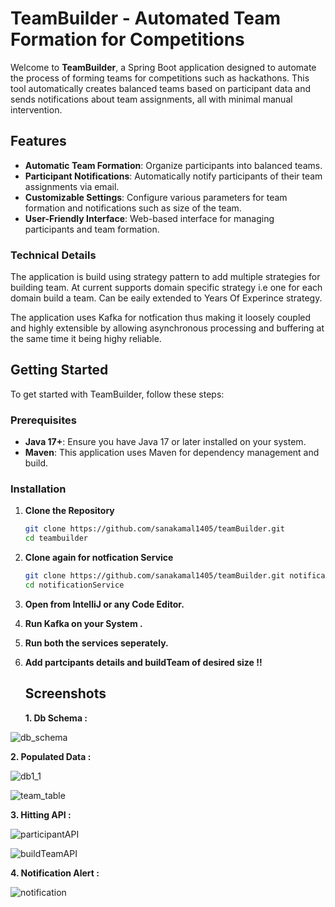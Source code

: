 # TeamBuilder - Automated Team Formation for Competitions

Welcome to **TeamBuilder**, a Spring Boot application designed to automate the process of forming teams for competitions such as hackathons. This tool automatically creates balanced teams based on participant data and sends notifications about team assignments, all with minimal manual intervention.

## Features

- **Automatic Team Formation**: Organize participants into balanced teams.
- **Participant Notifications**: Automatically notify participants of their team assignments via email.
- **Customizable Settings**: Configure various parameters for team formation and notifications such as size of the team.
- **User-Friendly Interface**: Web-based interface for managing participants and team formation.

### Technical Details 

The application is build using strategy pattern to add multiple strategies for building team. At current supports domain specific strategy i.e one for each domain build a team.
Can be eaily extended to Years Of Experince strategy.

The application uses Kafka for notfication thus making it loosely coupled and highly extensible by allowing asynchronous processing and buffering at the same time it being highy reliable.



## Getting Started

To get started with TeamBuilder, follow these steps:

### Prerequisites

- **Java 17+**: Ensure you have Java 17 or later installed on your system.
- **Maven**: This application uses Maven for dependency management and build.

### Installation

1. **Clone the Repository**

   ```bash
   git clone https://github.com/sanakamal1405/teamBuilder.git
   cd teambuilder

2. **Clone again for notfication Service**
    ```bash
   git clone https://github.com/sanakamal1405/teamBuilder.git notificationService
   cd notificationService
   

3. **Open from IntelliJ or any Code Editor.**

4. **Run Kafka on your System .**

5. **Run both the services seperately.**

6. **Add partcipants details and buildTeam of desired size !!**

   ## Screenshots

   **1. Db Schema :**

   
![db_schema](https://github.com/user-attachments/assets/bef2bd07-6d41-4b5b-a30b-960f48a33c69)



**2. Populated Data :**


![db1_1](https://github.com/user-attachments/assets/ae4d6309-e154-41f5-a15f-fad397b1bd2d)


![team_table](https://github.com/user-attachments/assets/8fc6e21b-20e6-4bd4-bc6e-d78c925e9194)


**3. Hitting API :**


![participantAPI](https://github.com/user-attachments/assets/783ae46d-313f-4067-9736-919efb4e367d)



![buildTeamAPI](https://github.com/user-attachments/assets/46666fc0-912f-41c8-8954-4c4de0e20b74)



**4. Notification Alert :**


![notification](https://github.com/user-attachments/assets/47ea4cca-40dd-4e3b-bdb6-a5d46eee9409)








